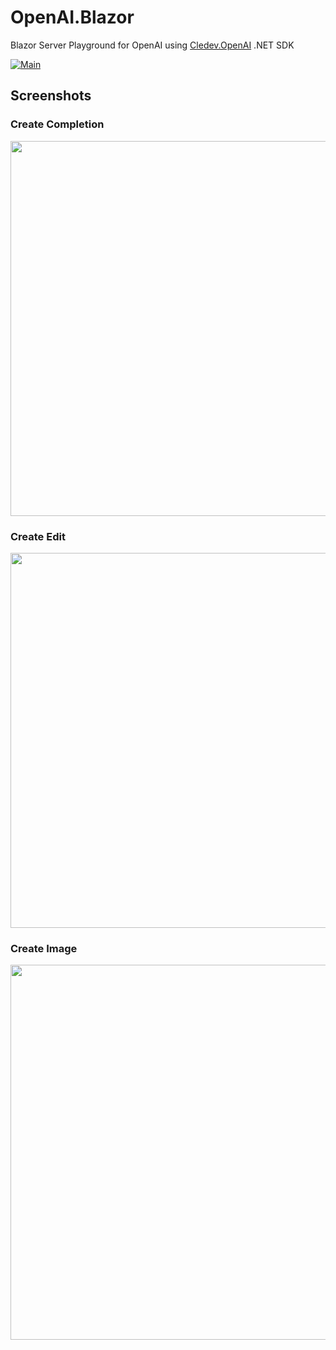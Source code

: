 # OpenAI.Blazor

Blazor Server Playground for OpenAI using [Cledev.OpenAI](https://github.com/lucabriguglia/Cledev.OpenAI) .NET SDK

[![Main](https://github.com/lucabriguglia/OpenAI.Blazor/actions/workflows/main.yml/badge.svg)](https://github.com/lucabriguglia/OpenAI.Blazor/actions/workflows/main.yml)

## Screenshots

### Create Completion
<img src="https://user-images.githubusercontent.com/8679253/222959712-77df45ff-15c2-4caf-9ab8-cdfa3d21fe94.png" width="600" />

### Create Edit
<img src="https://user-images.githubusercontent.com/8679253/222960726-bd7fd9c9-f6fc-4af6-9334-e9e2c2448f47.png" width="600" />

### Create Image
<img src="https://user-images.githubusercontent.com/8679253/222959871-f1033984-8f25-4160-98e3-84965847f280.png" width="600" />
